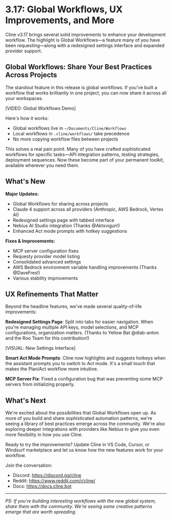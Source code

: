 # 3.17: Global Workflows, UX Improvements, and More

Cline v3.17 brings several solid improvements to enhance your development workflow. The highlight is Global Workflows—a feature many of you have been requesting—along with a redesigned settings interface and expanded provider support.

## Global Workflows: Share Your Best Practices Across Projects

The standout feature in this release is global workflows. If you've built a workflow that works brilliantly in one project, you can now share it across all your workspaces.

[VIDEO: Global Workflows Demo]

Here's how it works:
- Global workflows live in `~/Documents/Cline/Workflows`
- Local workflows in `.cline/workflows/` take precedence
- No more copying workflow files between projects

This solves a real pain point. Many of you have crafted sophisticated workflows for specific tasks—API integration patterns, testing strategies, deployment sequences. Now these become part of your permanent toolkit, available wherever you need them.

## What's New

**Major Updates:**
- Global Workflows for sharing across projects
- Claude 4 support across all providers (Anthropic, AWS Bedrock, Vertex AI)
- Redesigned settings page with tabbed interface
- Nebius AI Studio integration (Thanks @Aktsvigun!)
- Enhanced Act mode prompts with hotkey suggestions

**Fixes & Improvements:**
- MCP server configuration fixes
- Requesty provider model listing
- Consolidated advanced settings
- AWS Bedrock environment variable handling improvements (Thanks @DaveFres!)
- Various stability improvements

## UX Refinements That Matter

Beyond the headline features, we've made several quality-of-life improvements:

**Redesigned Settings Page**: Split into tabs for easier navigation. When you're managing multiple API keys, model selections, and MCP configurations, organization matters. (Thanks to Yellow Bat @dlab-anton and the Roo Team for this contribution!)

[VISUAL: New Settings Interface]

**Smart Act Mode Prompts**: Cline now highlights and suggests hotkeys when the assistant prompts you to switch to Act mode. It's a small touch that makes the Plan/Act workflow more intuitive.

**MCP Server Fix**: Fixed a configuration bug that was preventing some MCP servers from initializing properly.

## What's Next

We're excited about the possibilities that Global Workflows open up. As more of you build and share sophisticated automation patterns, we're seeing a library of best practices emerge across the community. We're also exploring deeper integrations with providers like Nebius to give you even more flexibility in how you use Cline.

Ready to try the improvements? Update Cline in VS Code, Cursor, or Windsurf marketplace and let us know how the new features work for your workflow.

Join the conversation:
- Discord: https://discord.gg/cline
- Reddit: https://www.reddit.com/r/cline/
- Docs: https://docs.cline.bot

---

*PS: If you're building interesting workflows with the new global system, share them with the community. We're seeing some creative patterns emerge that are worth spreading.*
